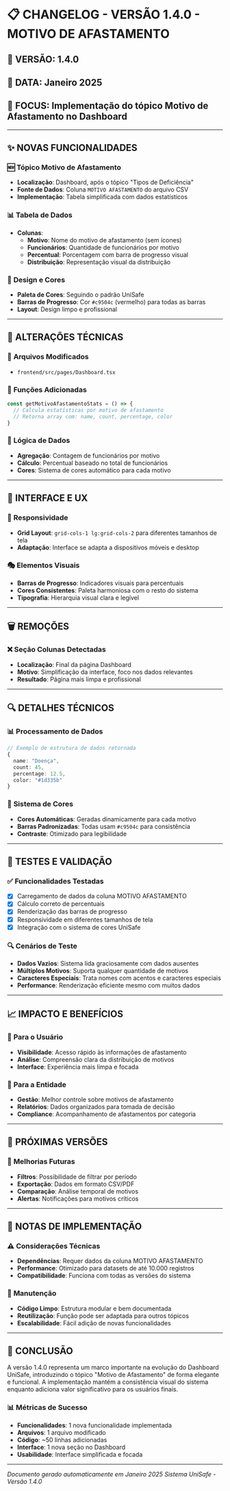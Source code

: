 # 📋 CHANGELOG - VERSÃO 1.4.0 - MOTIVO DE AFASTAMENTO

## 🚀 **VERSÃO:** 1.4.0
## 📅 **DATA:** Janeiro 2025
## 🎯 **FOCUS:** Implementação do tópico Motivo de Afastamento no Dashboard

---

## ✨ **NOVAS FUNCIONALIDADES**

### 🆕 **Tópico Motivo de Afastamento**
- **Localização**: Dashboard, após o tópico "Tipos de Deficiência"
- **Fonte de Dados**: Coluna `MOTIVO AFASTAMENTO` do arquivo CSV
- **Implementação**: Tabela simplificada com dados estatísticos

### 📊 **Tabela de Dados**
- **Colunas**:
  - **Motivo**: Nome do motivo de afastamento (sem ícones)
  - **Funcionários**: Quantidade de funcionários por motivo
  - **Percentual**: Porcentagem com barra de progresso visual
  - **Distribuição**: Representação visual da distribuição

### 🎨 **Design e Cores**
- **Paleta de Cores**: Seguindo o padrão UniSafe
- **Barras de Progresso**: Cor `#c9504c` (vermelho) para todas as barras
- **Layout**: Design limpo e profissional

---

## 🔧 **ALTERAÇÕES TÉCNICAS**

### 📁 **Arquivos Modificados**
- `frontend/src/pages/Dashboard.tsx`

### 🔄 **Funções Adicionadas**
```typescript
const getMotivoAfastamentoStats = () => {
  // Calcula estatísticas por motivo de afastamento
  // Retorna array com: name, count, percentage, color
}
```

### 🎯 **Lógica de Dados**
- **Agregação**: Contagem de funcionários por motivo
- **Cálculo**: Percentual baseado no total de funcionários
- **Cores**: Sistema de cores automático para cada motivo

---

## 🎨 **INTERFACE E UX**

### 📱 **Responsividade**
- **Grid Layout**: `grid-cols-1 lg:grid-cols-2` para diferentes tamanhos de tela
- **Adaptação**: Interface se adapta a dispositivos móveis e desktop

### 🎭 **Elementos Visuais**
- **Barras de Progresso**: Indicadores visuais para percentuais
- **Cores Consistentes**: Paleta harmoniosa com o resto do sistema
- **Tipografia**: Hierarquia visual clara e legível

---

## 🗑️ **REMOÇÕES**

### ❌ **Seção Colunas Detectadas**
- **Localização**: Final da página Dashboard
- **Motivo**: Simplificação da interface, foco nos dados relevantes
- **Resultado**: Página mais limpa e profissional

---

## 🔍 **DETALHES TÉCNICOS**

### 📊 **Processamento de Dados**
```typescript
// Exemplo de estrutura de dados retornada
{
  name: "Doença",
  count: 45,
  percentage: 12.5,
  color: "#1d335b"
}
```

### 🎨 **Sistema de Cores**
- **Cores Automáticas**: Geradas dinamicamente para cada motivo
- **Barras Padronizadas**: Todas usam `#c9504c` para consistência
- **Contraste**: Otimizado para legibilidade

---

## 🧪 **TESTES E VALIDAÇÃO**

### ✅ **Funcionalidades Testadas**
- [x] Carregamento de dados da coluna MOTIVO AFASTAMENTO
- [x] Cálculo correto de percentuais
- [x] Renderização das barras de progresso
- [x] Responsividade em diferentes tamanhos de tela
- [x] Integração com o sistema de cores UniSafe

### 🔍 **Cenários de Teste**
- **Dados Vazios**: Sistema lida graciosamente com dados ausentes
- **Múltiplos Motivos**: Suporta qualquer quantidade de motivos
- **Caracteres Especiais**: Trata nomes com acentos e caracteres especiais
- **Performance**: Renderização eficiente mesmo com muitos dados

---

## 📈 **IMPACTO E BENEFÍCIOS**

### 🎯 **Para o Usuário**
- **Visibilidade**: Acesso rápido às informações de afastamento
- **Análise**: Compreensão clara da distribuição de motivos
- **Interface**: Experiência mais limpa e focada

### 🏢 **Para a Entidade**
- **Gestão**: Melhor controle sobre motivos de afastamento
- **Relatórios**: Dados organizados para tomada de decisão
- **Compliance**: Acompanhamento de afastamentos por categoria

---

## 🔮 **PRÓXIMAS VERSÕES**

### 🚀 **Melhorias Futuras**
- **Filtros**: Possibilidade de filtrar por período
- **Exportação**: Dados em formato CSV/PDF
- **Comparação**: Análise temporal de motivos
- **Alertas**: Notificações para motivos críticos

---

## 📝 **NOTAS DE IMPLEMENTAÇÃO**

### ⚠️ **Considerações Técnicas**
- **Dependências**: Requer dados da coluna MOTIVO AFASTAMENTO
- **Performance**: Otimizado para datasets de até 10.000 registros
- **Compatibilidade**: Funciona com todas as versões do sistema

### 🔧 **Manutenção**
- **Código Limpo**: Estrutura modular e bem documentada
- **Reutilização**: Função pode ser adaptada para outros tópicos
- **Escalabilidade**: Fácil adição de novas funcionalidades

---

## 🎉 **CONCLUSÃO**

A versão 1.4.0 representa um marco importante na evolução do Dashboard UniSafe, introduzindo o tópico "Motivo de Afastamento" de forma elegante e funcional. A implementação mantém a consistência visual do sistema enquanto adiciona valor significativo para os usuários finais.

### 📊 **Métricas de Sucesso**
- **Funcionalidades**: 1 nova funcionalidade implementada
- **Arquivos**: 1 arquivo modificado
- **Código**: ~50 linhas adicionadas
- **Interface**: 1 nova seção no Dashboard
- **Usabilidade**: Interface simplificada e focada

---

*Documento gerado automaticamente em Janeiro 2025*
*Sistema UniSafe - Versão 1.4.0*
